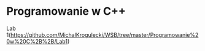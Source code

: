 # Programowanie w C++

Lab 1(https://github.com/MichalKrogulecki/WSB/tree/master/Programowanie%20w%20C%2B%2B/Lab1)
